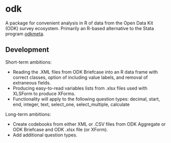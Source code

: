# odk

A package for convenient analysis in R of data from the Open Data Kit (ODK) survey ecosystem. Primarily an R-based alternative to the Stata program [odkmeta](https://github.com/PovertyAction/odkmeta).

## Development

Short-term ambitions:

- Reading the .XML files from ODK Briefcase into an R data frame with correct classes, option of including value labels, and removal of extraneous fields.
- Producing easy-to-read variables lists from .xlsx files used with XLSForm to produce XForms.
- Functionality will apply to the following question types: decimal, start, end, integer, text, select_one, select_multiple, calculate

Long-term ambitions:

- Create codebooks from either XML or .CSV files from ODK Aggregate or ODK Briefcase and ODK .xlsx file (or XForm).
- Add additional question types.


